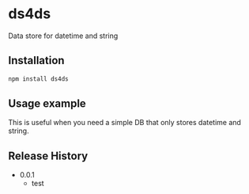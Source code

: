 # ds4ds
Data store for datetime and string



## Installation

```bash
npm install ds4ds
```



## Usage example

This is useful when you need a simple DB that only stores datetime and string.



## Release History

- 0.0.1
  - test

